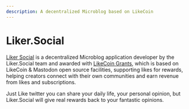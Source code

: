 ```yaml
---
description: A decentralized Microblog based on LikeCoin
---
```


# Liker.Social

[Liker Social](https://liker.social/) is a decentralized Microblog application developer by the Liker.Social team and awarded with [LikeCoin Grants](https://docs.like.co/guides/governance/likecoin-grants), which is based on LikeCoin & Mastodon open source facilities, supporting likes for rewards, helping creators connect with their own communities and earn revenue from likes and subscriptions.

Just Like twitter you can share your daily life, your personal opinion, but Liker.Social will give real rewards back to your fantastic opinions.

